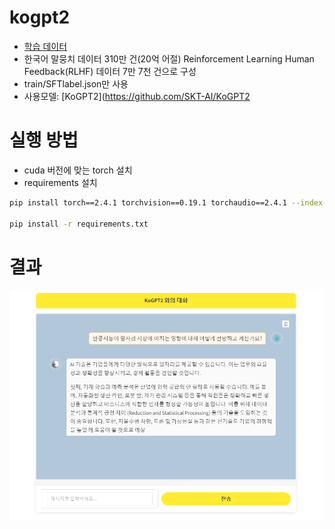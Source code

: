 # kogpt2
- [학습 데이터](https://www.aihub.or.kr/aihubdata/data/view.do?currMenu=115&topMenu=100&aihubDataSe=data&dataSetSn=71748)
- 한국어 말뭉치 데이터 310만 건(20억 어절) Reinforcement Learning Human Feedback(RLHF) 데이터 7만 7천 건으로 구성
- train/SFTlabel.json만 사용
- 사용모델: [KoGPT2](https://github.com/SKT-AI/KoGPT2

# 실행 방법
- cuda 버전에 맞는 torch 설치 
- requirements 설치
 ```bash
 pip install torch==2.4.1 torchvision==0.19.1 torchaudio==2.4.1 --index-url https://download.pytorch.org/whl/cu118

 pip install -r requirements.txt
 ```

# 결과
![result.png](result.png)
